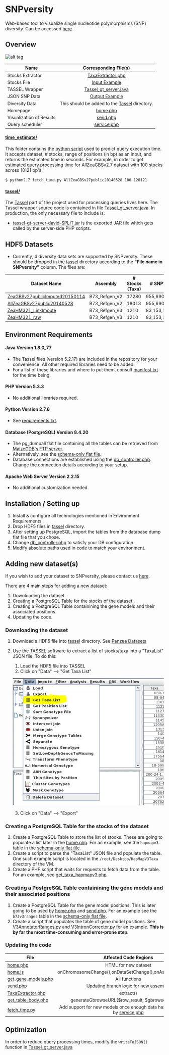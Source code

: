 # SNPversity #

Web-based tool to visualize single nucleotide polymorphisms (SNP) diversity.
Can be accessed [here](http://www.maizegdb.org/snpversity).

## Overview ##

![alt tag](./img/snpversity.png)

| Name             | Corresponding File(s) |
|------------------|:---------------------:|
| Stocks Extractor | [TaxaExtractor.php](./TaxaExtractor.php)|
| Stocks File | [Input Example](./tassel/input/Q8d5213d29ef4d615629cdb54ea1076fb.taxainfo)|
| TASSEL Wrapper | [Tassel_gt_server.java](./tassel/tassel-wrapper/src/tassel_gt_server/Tassel_gt_server.java)|
| JSON SNP Data | [Output Example](./tassel/output/1_O8d5213d29ef4d615629cdb54ea1076fb.json)|
| Diversity Data | This should be added to the [Tassel](./tassel) directory. |
| Homepage | [home.php](./home.php) |
| Visualization of Results | [send.php](./send.php)|
| Query scheduler | [service.php](service.php)|


#### [time_estimate/](/time_estimate)
This folder contains the [python script](/time_estimate/fetch_time.py) used to predict query execution time. It accepts dataset, # stocks, range of positions (in bp) as an input, and returns the estimated time in seconds. For example, in order to get estimated query processing time for AllZeaGBSv2.7 dataset with 100 stocks across 18121 bp's:

```
$ python2.7 fetch_time.py AllZeaGBSv27public20140528 100 128121
```

#### [tassel/](/tassel)
The [Tassel](http://www.maizegenetics.net/tassel) part of the project used for processing queries lives here. The Tassel wrapper source code is contained in file [Tassel_gt_server.java](/tassel/tassel-wrapper/src/tassel_gt_server/Tassel_gt_server.java). In production, the only necessary file to include is:

* [tassel-gt-server-david-SPLIT.jar](tassel/tassel-gt-server-david-SPLIT.jar) is the exported JAR file which gets called by the server-side PHP scripts.


## HDF5 Datasets
 * Currently, 4 diversity data sets are supported by SNPversity. These should be dropped in the [tassel](./tassel) directory according to the **"File name in SNPversity"** column. The files are:

| Dataset Name| Assembly| # Stocks (Taxa)| # SNP's | File size (GB)| File name in SNPversity|
|-------------|---------|----------------|---------|---------------|------------------------|
|[ZeaGBSv27publicImputed20150114](http://cbsusrv04.tc.cornell.edu/users/panzea/download.aspx?filegroupid=4)|B73_Refgen_V2|17280|955,690|5.1|ZeaGBSv27publicImputed20150114.h5|
|[AllZeaGBSv27public20140528](http://cbsusrv04.tc.cornell.edu/users/panzea/download.aspx?filegroupid=4)|B73_Refgen_V2|18013|955,690|11.6|AllZeaGBSv27public20140528.h5|
|[ZeaHM321_LinkImpute](http://cbsusrv04.tc.cornell.edu/users/panzea/download.aspx?filegroupid=15)|B73_Refgen_V3|1210|83,153,144|34.2|ZeaHM321_LinkImpute.h5|
|[ZeaHM321_raw](http://cbsusrv04.tc.cornell.edu/users/panzea/download.aspx?filegroupid=15)|B73_Refgen_V3|1210|83,153,144|24.7|ZeaHM321_raw.h5|



## Environment Requirements ##

#### Java Version 1.8.0_77
* The Tassel files (version 5.2.17) are included in the repository for your convenience. All other required libraries need to be added.
* For a list of these libraries and where to put them, consult [manifest.txt](/tassel/tassel-wrapper/manifest.txt) for the time being.

#### PHP Version 5.3.3
* No additional libraries required.

#### Python Version 2.7.6
* See [requirements.txt](requirements.txt).

#### Database (PostgreSQL) Version 8.4.20
* The pg_dumpall flat file containing all the tables can be retrieved from [MaizeGDB's FTP server](http://ftp.maizegdb.org/MaizeGDB/FTP/SNPversity/).
* Alternatively, see the [schema-only flat file](http://ftp.maizegdb.org/MaizeGDB/FTP/SNPversity/).
* Database connections are established using the [db_controller.php](db_controller.php). Change the connection details according to your setup.

#### Apache Web Server Version 2.2.15
* No additional customization needed.

## Installation / Setting up ##
1. Install & configure all technologies mentioned in Environment Requirements.
2. Drop HDF5 files in [tassel](./tassel) directory.
3. After setting up PostgreSQL, import the tables from the database dump flat file that you chose.
4. Change [db_controller.php](db_controller.php) to satisfy your DB configuration.
5. Modify absolute paths used in code to match your environment.



## Adding new dataset(s) ##
If you wish to add your dataset to SNPversity, please contact us [here](https://maizegdb.org/contact).

There are 4 main steps for adding a new dataset:
1. Downloading the dataset.
2. Creating a PostgreSQL Table for the stocks of the dataset.
3. Creating a PostgreSQL Table containining the gene models and their associated positions.
4. Updating the code.

### Downloading the dataset ###
1. Download a HDF5 file into [tassel](./tassel) directory. See [Panzea Datasets](https://www.panzea.org/genotypes)
2. Use the TASSEL software to extract a list of stocks/taxa into a "TaxaList" JSON file. To do this:
    1. Load the HDF5 file into TASSEL
    2. Click on "Data" --> "Get Taxa List"
    
    ![alt tag](./img/get_taxa_list.png)
    
    3. Click on "Data" --> "Export"
    
### Creating a PostgreSQL Table for the stocks of the dataset ###
1. Create a PostgreSQL Table to store the list of stocks. These are going to populate a list later in the [home.php](./home.php). For an example, see the `hapmapv3` table in the [schema-only flat file](http://ftp.maizegdb.org/MaizeGDB/FTP/SNPversity/).
2. Create a script to parse the "TaxaList" JSON file and populate the table. One such example script is located in the `/root/Desktop/HapMapV3Taxa` directory of the VM.
3. Create a PHP script that waits for requests to fetch data from the table. For an example, see [get_taxa_hapmapv3.php](./get_taxa_hapmapv3.php)

### Creating a PostgreSQL Table containining the gene models and their associated positions ###
1. Create a PostgreSQL Table for the gene model positions. This is later going to be used by [home.php](./home.php) and [send.php](./send.php). For an example see the `b73v3ranges` table in the [schema-only flat file](http://ftp.maizegdb.org/MaizeGDB/FTP/SNPversity/).
2. Create a script that populates the table of gene model positions. See [V3AnnotatorRanges.py](./annotation/V3AnnotatorRanges.py) and [V3IntronCorrector.py](./annotation/V3IntronCorrector.py) for an example. **This is by far the most time-consuming and error-prone step.**

### Updating the code ###
| File             | Affected Code Regions |
|------------------|:---------------------:|
| [home.php](./home.php) | HTML for new dataset |
| [home.js](./js/home.js) | onChromosomeChange(),onDataSetChange(),onAssemblyChange()  |
| [get_gene_models.php](./get_gene_models.php) | All functions |
| [send.php](./send.php) | Updating branch logic for new assembly |
| [TaxaExtractor.php](./TaxaExtractor.php) | extract() |
| [get_table_body.php](./get_table_body.php) | generateGbrowseURL($row_result, $gbrowser_version) |
| [fetch_time.py](./time_estimate/fetch_time.py) | Add support for new models once enough data has been collected by [service.php](./service.php) |

## Optimization ##
In order to reduce query processing times, modify the `writeToJSON()` function in [Tassel_gt_server.java](./tassel/tassel-wrapper/src/tassel_gt_server/Tassel_gt_server.java)
